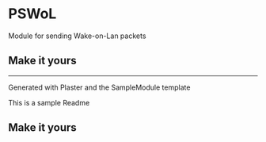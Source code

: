 # PSWoL

Module for sending Wake-on-Lan packets

## Make it yours

---
Generated with Plaster and the SampleModule template


This is a sample Readme

## Make it yours
